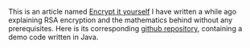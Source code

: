 This is an article named [Encrypt it yourself](/assets/pdf/Encrypt-It-Yourself.pdf) I have written a while ago explaining RSA encryption and the mathematics behind without any prerequisites. Here is its corresponding [github repository](https://github.com/d8plearner/d8plearner.github.io/tree/master/assets/code/textbook-RSA), containing a demo code written in Java.

